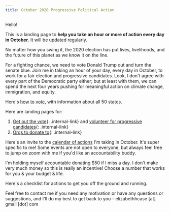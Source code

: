 ```yaml
---
title: October 2020 Progressive Political Action
---
```


Hello!

This is a landing page to **help you take an hour or more of action every day in October**. It will be updated regularly.

No matter how you swing it, the 2020 election has put lives, livelihoods, and the future of this planet as we know it on the line.

For a fighting chance, we need to vote Donald Trump out and turn the senate blue. Join me in taking an hour of your day, every day in October, to work for a fair election and progressive candidates. Look, I don't agree with every part of the Democratic party either; but at least with them, we can spend the next four years pushing for meaningful action on climate change, immigration, and equity.

Here's [how to vote](https://www.vote.org/), with information about all 50 states.

Here are landing pages for:

1. [Get out the vote](/PoliticalActionOct2020/volunteer){: .internal-link} and [volunteer for progressive candidates](/PoliticalActionOct2020/volunteer){: .internal-link}  
2. [Orgs to donate to](/PoliticalActionOct2020/donate){: .internal-link}  

Here's an invite to the [calendar of actions](https://calendar.google.com/calendar/u/0?cid=Y19ndXZ1YjV0aDk1aTNkaWxyN2UwNmlndWVoMEBncm91cC5jYWxlbmRhci5nb29nbGUuY29t) I'm taking in October. It's super specific to me! Some events are not open to everyone, but always feel free to jump on zoom with me if you'd like an accountability buddy. 

I'm holding myself accountable donating $50 if I miss a day. I don't make very much money so this is really an incentive! Choose a number that works for you & your budget & life.

Here's a checklist for actions to get you off the ground and running.

Feel free to contact me if you need any motivation or have any questions or suggestions, and I'll do my best to get back to you – elizabethhcase [at] gmail [dot] com